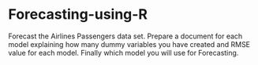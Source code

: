 # Forecasting-using-R
Forecast the   Airlines Passengers data set. Prepare a document for each model explaining  how many dummy variables you have created and RMSE value for each model. Finally which model you will use for  Forecasting.
